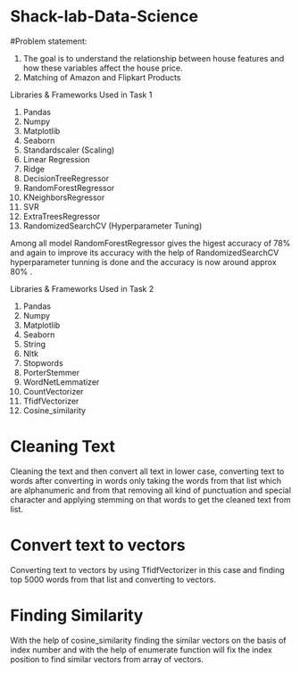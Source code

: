 # Shack-lab-Data-Science
#Problem statement:

1. The goal is to understand the relationship between house features and how these variables affect the house price.
2. Matching of Amazon and Flipkart Products


Libraries & Frameworks Used in Task 1
1. Pandas
2. Numpy
3. Matplotlib
4. Seaborn
5. Standardscaler (Scaling)
6. Linear Regression
7. Ridge 
8. DecisionTreeRegressor
9. RandomForestRegressor
10. KNeighborsRegressor
11. SVR
12. ExtraTreesRegressor
13. RandomizedSearchCV (Hyperparameter Tuning)


Among all model RandomForestRegressor gives the higest accuracy of 78% and again to improve its accuracy with the help of RandomizedSearchCV hyperparameter tunning is done and the accuracy is now around approx 80% .



Libraries & Frameworks Used in Task 2
1. Pandas
2. Numpy
3. Matplotlib
4. Seaborn
5. String
6. Nltk
7. Stopwords
8. PorterStemmer
9. WordNetLemmatizer
10. CountVectorizer
11. TfidfVectorizer
12. Cosine_similarity

# Cleaning Text

Cleaning the text and then convert all text in lower case, converting text to words after converting in words only taking the words from that list which are alphanumeric and from that removing all kind of punctuation and special character and applying stemming on that words to get the cleaned text from list.


# Convert text to vectors

Converting text to vectors by using TfidfVectorizer in this case and finding top 5000 words from that list and converting to vectors.


# Finding Similarity

With the help of cosine_similarity finding the similar vectors on the basis of index number and with the help of enumerate function will fix the index position to find similar vectors from array of vectors.
